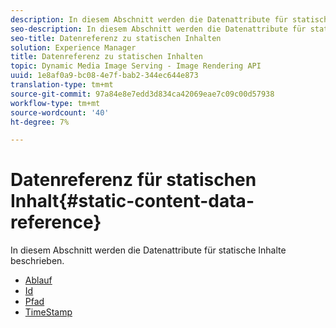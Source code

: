 ```yaml
---
description: In diesem Abschnitt werden die Datenattribute für statische Inhalte beschrieben.
seo-description: In diesem Abschnitt werden die Datenattribute für statische Inhalte beschrieben.
seo-title: Datenreferenz zu statischen Inhalten
solution: Experience Manager
title: Datenreferenz zu statischen Inhalten
topic: Dynamic Media Image Serving - Image Rendering API
uuid: 1e8af0a9-bc08-4e7f-bab2-344ec644e873
translation-type: tm+mt
source-git-commit: 97a84e8e7edd3d834ca42069eae7c09c00d57938
workflow-type: tm+mt
source-wordcount: '40'
ht-degree: 7%

---
```



# Datenreferenz für statischen Inhalt{#static-content-data-reference}

In diesem Abschnitt werden die Datenattribute für statische Inhalte beschrieben.

* [Ablauf](r-expiration-static.md)
* [Id](r-id-static.md)
* [Pfad](r-path-static.md)
* [TimeStamp](r-timestamp-static.md)
